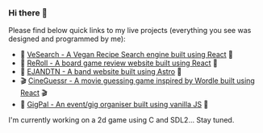 ### Hi there 👋

Please find below quick links to my live projects (everything you see was designed and programmed by me):

- 🥬 [VeSearch - A Vegan Recipe Search engine built using React](https://vesearch-app.onrender.com/search) 🥬
- 🎲 [ReRoll - A board game review website built using React](https://reroll-3whu.onrender.com/reviews) 🎲
- 🎸 [EJANDTN - A band website built using Astro](https://www.elijahjamesandthenightmares.com/) 🎸
- 🎬 [CineGuessr - A movie guessing game inspired by Wordle built using React](https://cineguessr.netlify.app) 🎬
- 🎫 [GigPal - An event/gig organiser built using vanilla JS](https://gigpal.netlify.app/) 🎫

I'm currently working on a 2d game using C and SDL2... Stay tuned.

<!--
**jahjam/jahjam** is a ✨ _special_ ✨ repository because its `README.md` (this file) appears on your GitHub profile.

Here are some ideas to get you started:

- 🔭 I’m currently working on ...
- 🌱 I’m currently learning ...
- 👯 I’m looking to collaborate on ...
- 🤔 I’m looking for help with ...
- 💬 Ask me about ...
- 📫 How to reach me: ...
- 😄 Pronouns: ...
- ⚡ Fun fact: ...
-->
